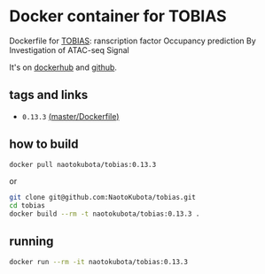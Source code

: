 # Docker container for TOBIAS

Dockerfile for [TOBIAS](https://github.com/loosolab/TOBIAS): ranscription factor Occupancy prediction By Investigation of ATAC-seq Signal

It's on [dockerhub](https://hub.docker.com/r/naotokubota/tobias) and [github](https://github.com/NaotoKubota/tobias).

## tags and links
- `0.13.3` [(master/Dockerfile)](https://github.com/NaotoKubota/tobias/blob/master/Dockerfile)

## how to build

```sh
docker pull naotokubota/tobias:0.13.3
```

or

```sh
git clone git@github.com:NaotoKubota/tobias.git
cd tobias
docker build --rm -t naotokubota/tobias:0.13.3 .
```

## running

```sh
docker run --rm -it naotokubota/tobias:0.13.3
```